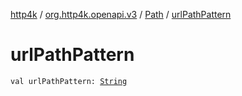 [http4k](../../index.md) / [org.http4k.openapi.v3](../index.md) / [Path](index.md) / [urlPathPattern](./url-path-pattern.md)

# urlPathPattern

`val urlPathPattern: `[`String`](https://kotlinlang.org/api/latest/jvm/stdlib/kotlin/-string/index.html)